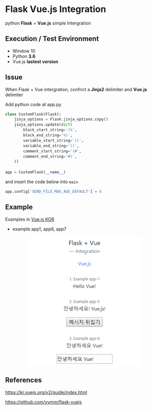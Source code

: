 # Flask Vue.js Integration

python **Flask** + **Vue.js** simple Intergration

## Execution / Test Environment

- Window 10
- Python **3.6**
- Vue.js **lastest version**

## Issue

When Flask + Vue intergration, confrict a **Jinja2** delimiter and **Vue.js** delimiter

Add python code at app.py

```python
class CustomFlask(Flask):
    jinja_options = Flask.jinja_options.copy()
    jinja_options.update(dict(
        block_start_string='(%',
        block_end_string='%)',
        variable_start_string='((',
        variable_end_string='))',
        comment_start_string='(#',
        comment_end_string='#)',
    ))
    
app = CustomFlask(__name__)
```

and insert the code below into ```main```

```python
app.config['SEND_FILE_MAX_AGE_DEFAULT'] = 0
```

## Example 

Examples in [Vue.js KOR](https://kr.vuejs.org/v2/guide/index.html) 

- example app1, app6, app7

<p align=center>
    <img src="https://github.com/Xenia101/Flask-Vue.js-Integration/blob/master/img/image.PNG?raw=true">
</p>

## References 

https://kr.vuejs.org/v2/guide/index.html

https://github.com/yymm/flask-vuejs

